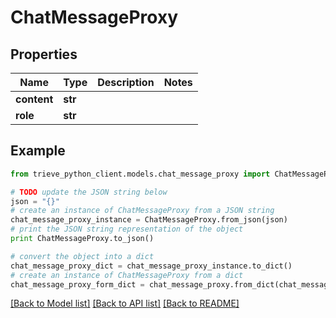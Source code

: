 # ChatMessageProxy


## Properties

Name | Type | Description | Notes
------------ | ------------- | ------------- | -------------
**content** | **str** |  | 
**role** | **str** |  | 

## Example

```python
from trieve_python_client.models.chat_message_proxy import ChatMessageProxy

# TODO update the JSON string below
json = "{}"
# create an instance of ChatMessageProxy from a JSON string
chat_message_proxy_instance = ChatMessageProxy.from_json(json)
# print the JSON string representation of the object
print ChatMessageProxy.to_json()

# convert the object into a dict
chat_message_proxy_dict = chat_message_proxy_instance.to_dict()
# create an instance of ChatMessageProxy from a dict
chat_message_proxy_form_dict = chat_message_proxy.from_dict(chat_message_proxy_dict)
```
[[Back to Model list]](../README.md#documentation-for-models) [[Back to API list]](../README.md#documentation-for-api-endpoints) [[Back to README]](../README.md)


